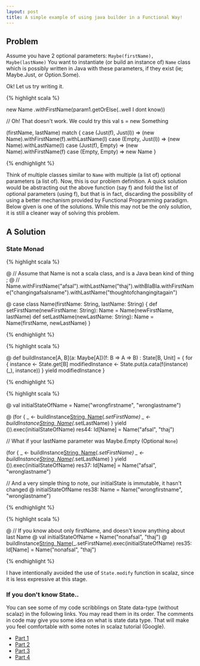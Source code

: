 ```yaml
---
layout: post
title: A simple example of using java builder in a Functional Way!
---
```


## Problem

Assume you have 2 optional parameters: `Maybe(firstName), Maybe(lastName)`
You want to instantiate (or build an instance of) `Name` class which is possibly written in Java with these parameters, if they exist (ie; Maybe.Just, or Option.Some).

Ok! Let us try writing it.

{% highlight scala %}

  new Name
   .withFirstName(param1.getOrElse(..well I dont know))
   
   
  // Oh! That doesn't work. We could try this 
   val s = new Something
   
   (firstName, lastName) match {
     case (Just(f), Just(l)) => (new Name).withFirstName(f).withLastName(l)
     case (Empty, Just(l)) => (new Name).withLastName(l)
     case (Just(f), Empty) => (new Name).withFirstName(f)
     case (Empty, Empty) => new Name
   }
 
{% endhighlight %}

Think of multiple classes similar to `Name` with multiple (a list of) optional parameters (a list of). Now, this is our problem definition. A quick solution would be abstracting out the above function (say f) and fold the list of optional parameters (using f), but that is in fact,
discarding the possibility of using a better mechanism provided by Functional Programming paradigm. Below given is one of the solutions. While this may not be the only solution, it is still a cleaner way of solving this problem.
 
## A Solution

### State Monad 

{% highlight scala %}

@   // Assume that Name is not a scala class, and is a Java bean kind of thing ; 
@   // Name.withFirstName("afsal").withLastName("thaj").withBlaBla.withFirstName("changingafsalsname").withLastName("thoughtofchangingitagain")
 
@   case class Name(firstName: String, lastName: String) {
      def setFirstName(newFirstName: String): Name = Name(newFirstName, lastName)
      def setLastName(newLastName: String): Name = Name(firstName, newLastName)
    } 

{% endhighlight %}


{% highlight scala %}

@   def buildInstance[A, B](a: Maybe[A])(f: B => A => B) : State[B, Unit] = {
      for {
        instance <- State.get[B]
        modifiedInstance <- State.put(a.cata(f(instance)(_), instance))
      } yield modifiedInstance
    } 
    
    
{% endhighlight %}
    

{% highlight scala %}    

@   val initialStateOfName = Name("wrongfirstname", "wronglastname") 

@   (for {
      _ <- buildInstance[String, Name]("afsal".just)(_.setFirstName)
      _ <- buildInstance[String, Name]("thaj".just)(_.setLastName)
    } yield ()).exec(initialStateOfName) 
res44: Id[Name] = Name("afsal", "thaj")

// What if your lastName parameter was Maybe.Empty (Optional `None`)

 (for {
      _ <- buildInstance[String, Name]("afsal".just)(_.setFirstName)
      _ <- buildInstance[String, Name](Maybe.Empty[String])(_.setLastName)
    } yield ()).exec(initialStateOfName) 
res37: Id[Name] = Name("afsal", "wronglastname")


// And a very simple thing to note, our initialState is immutable, it hasn't changed
@ initialStateOfName 
res38: Name = Name("wrongfirstname", "wronglastname")

{% endhighlight %}


{% highlight scala %}
  
@   // If you know about only firstName, and doesn't know anything about last Name
@   val initialStateOfName = Name("nonafsal", "thaj") 
@   buildInstance[String, Name]("afsal".just)(_.setFirstName).exec(initialStateOfName) 
res35: Id[Name] = Name("nonafsal", "thaj")

{% endhighlight %}

I have intentionally avoided the use of `State.modify` function in scalaz, since it is less
expressive at this stage. 

### If you don't know State..

You can see some of my code scribblings on State data-type (without scalaz) in the following links. 
You may read them in its order. The comments in code may give you some idea on what is state data type. 
That will make you feel comfortable with some notes in scalaz tutorial (Google).
* [Part 1](https://github.com/afsalthaj/supaku-sukara/blob/master/src/main/scala/com/thaj/functionalprogramming/exercises/part1/PureStatefulAPI.scala)
* [Part 2](https://github.com/afsalthaj/supaku-sukara/blob/master/src/main/scala/com/thaj/functionalprogramming/exercises/part1/PureStatefulAPIAdvanced.scala)
* [Part 3](https://github.com/afsalthaj/supaku-sukara/blob/master/src/main/scala/com/thaj/functionalprogramming/exercises/part1/PureStatefulAPIGeneric.scala)
* [Part 4](https://github.com/afsalthaj/supaku-sukara/blob/master/src/main/scala/com/thaj/functionalprogramming/exercises/part1/PurelyFunctionalImperativeProgramming.scala)
